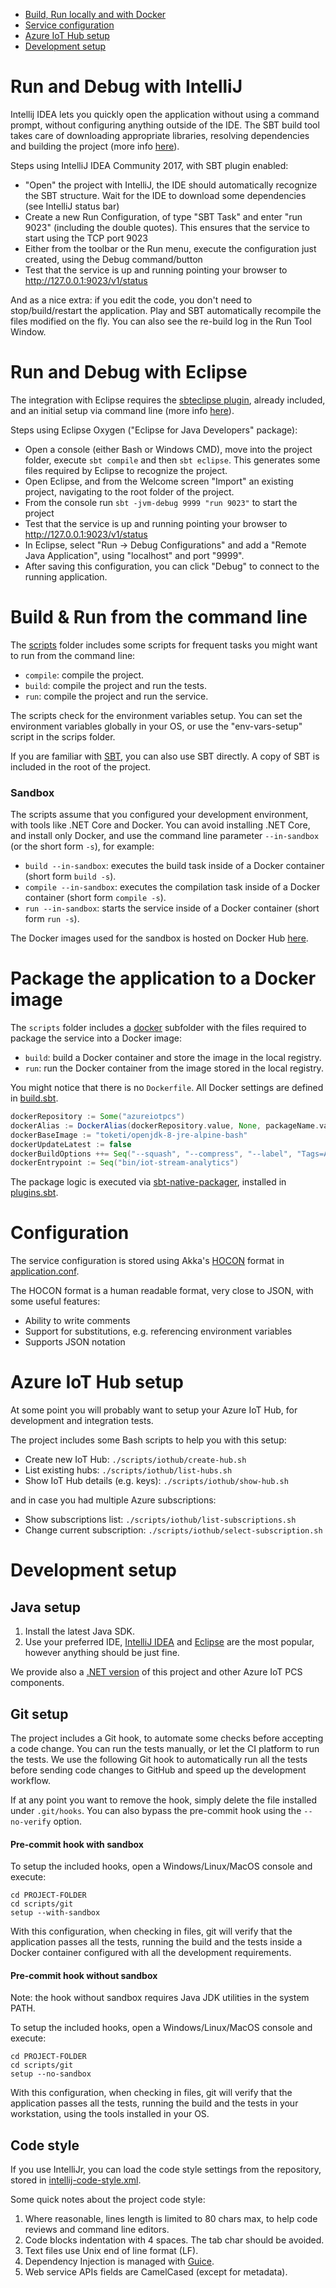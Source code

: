 * [Build, Run locally and with Docker](#build-run-locally-and-with-docker)
* [Service configuration](#configuration)
* [Azure IoT Hub setup](#azure-iot-hub-setup)
* [Development setup](#development-setup)

Run and Debug with IntelliJ
===========================

Intellij IDEA lets you quickly open the application without using a command
prompt, without configuring anything outside of the IDE. The SBT build tool
takes care of downloading appropriate libraries, resolving dependencies and
building the project (more info
[here](https://www.playframework.com/documentation/2.6.x/IDE)).

Steps using IntelliJ IDEA Community 2017, with SBT plugin enabled:

* "Open" the project with IntelliJ, the IDE should automatically recognize the
  SBT structure. Wait for the IDE to download some dependencies (see IntelliJ
  status bar)
* Create a new Run Configuration, of type "SBT Task" and enter "run 9023"
  (including the double quotes). This ensures that the service to start using
  the TCP port 9023
* Either from the toolbar or the Run menu, execute the configuration just
  created, using the Debug command/button
* Test that the service is up and running pointing your browser to
  http://127.0.0.1:9023/v1/status

And as a nice extra: if you edit the code, you don't need to stop/build/restart
the application. Play and SBT automatically recompile the files modified on the
fly. You can also see the re-build log in the Run Tool Window.

Run and Debug with Eclipse
==========================

The integration with Eclipse requires the
[sbteclipse plugin](https://github.com/typesafehub/sbteclipse), already
included, and an initial setup via command line (more info
[here](https://www.playframework.com/documentation/2.6.x/IDE)).

Steps using Eclipse Oxygen ("Eclipse for Java Developers" package):

* Open a console (either Bash or Windows CMD), move into the project folder,
  execute `sbt compile` and then `sbt eclipse`. This generates some files
  required by Eclipse to recognize the project.
* Open Eclipse, and from the Welcome screen "Import" an existing project,
  navigating to the root folder of the project.
* From the console run `sbt -jvm-debug 9999 "run 9023"` to start the project
* Test that the service is up and running pointing your browser to
  http://127.0.0.1:9023/v1/status
* In Eclipse, select "Run -> Debug Configurations" and add a "Remote Java
  Application", using "localhost" and port "9999".
* After saving this configuration, you can click "Debug" to connect to the
  running application.

Build & Run from the command line
=================================

The [scripts](scripts) folder includes some scripts for frequent tasks you
might want to run from the command line:

* `compile`: compile the project.
* `build`: compile the project and run the tests.
* `run`: compile the project and run the service.

The scripts check for the environment variables setup. You can set the
environment variables globally in your OS, or use the "env-vars-setup"
script in the scrips folder.

If you are familiar with [SBT](http://www.scala-sbt.org), you can also use SBT
directly. A copy of SBT is included in the root of the project.

### Sandbox

The scripts assume that you configured your development environment,
with tools like .NET Core and Docker. You can avoid installing .NET Core,
and install only Docker, and use the command line parameter `--in-sandbox`
(or the short form `-s`), for example:

* `build --in-sandbox`: executes the build task inside of a Docker
    container (short form `build -s`).
* `compile --in-sandbox`: executes the compilation task inside of a Docker
    container (short form `compile -s`).
* `run --in-sandbox`: starts the service inside of a Docker container
    (short form `run -s`).

The Docker images used for the sandbox is hosted on Docker Hub
[here](https://hub.docker.com/r/azureiotpcs/code-builder-java).

Package the application to a Docker image
=========================================

The `scripts` folder includes a [docker](scripts/docker) subfolder with the files
required to package the service into a Docker image:

* `build`: build a Docker container and store the image in the local registry.
* `run`: run the Docker container from the image stored in the local registry.

You might notice that there is no `Dockerfile`. All Docker settings are
defined in [build.sbt](build.sbt).

```scala
dockerRepository := Some("azureiotpcs")
dockerAlias := DockerAlias(dockerRepository.value, None, packageName.value + "-java", Some((version in Docker).value))
dockerBaseImage := "toketi/openjdk-8-jre-alpine-bash"
dockerUpdateLatest := false
dockerBuildOptions ++= Seq("--squash", "--compress", "--label", "Tags=Azure,IoT,PCS,Java")
dockerEntrypoint := Seq("bin/iot-stream-analytics")
```

The package logic is executed via
[sbt-native-packager](https://github.com/sbt/sbt-native-packager), installed
in [plugins.sbt](project/plugins.sbt).

Configuration
=============

The service configuration is stored using Akka's
[HOCON](https://github.com/typesafehub/config/blob/master/HOCON.md)
format in [application.conf](conf/application.conf).

The HOCON format is a human readable format, very close to JSON, with some
useful features:

* Ability to write comments
* Support for substitutions, e.g. referencing environment variables
* Supports JSON notation

Azure IoT Hub setup
===================

At some point you will probably want to setup your Azure IoT Hub, for
development and integration tests.

The project includes some Bash scripts to help you with this setup:

* Create new IoT Hub: `./scripts/iothub/create-hub.sh`
* List existing hubs: `./scripts/iothub/list-hubs.sh`
* Show IoT Hub details (e.g. keys): `./scripts/iothub/show-hub.sh`

and in case you had multiple Azure subscriptions:

* Show subscriptions list: `./scripts/iothub/list-subscriptions.sh`
* Change current subscription: `./scripts/iothub/select-subscription.sh`

Development setup
=================

## Java setup

1. Install the latest Java SDK.
2. Use your preferred IDE,
   [IntelliJ IDEA](https://www.jetbrains.com/idea/) and
   [Eclipse](https://www.eclipse.org) are the most popular,
   however anything should be just fine.

We provide also a
[.NET version](https://github.com/Azure/iot-stream-analytics-dotnet)
of this project and other Azure IoT PCS components.

## Git setup

The project includes a Git hook, to automate some checks before accepting a
code change. You can run the tests manually, or let the CI platform to run
the tests. We use the following Git hook to automatically run all the tests
before sending code changes to GitHub and speed up the development workflow.

If at any point you want to remove the hook, simply delete the file installed
under `.git/hooks`. You can also bypass the pre-commit hook using the
`--no-verify` option.

#### Pre-commit hook with sandbox

To setup the included hooks, open a Windows/Linux/MacOS console and execute:

```
cd PROJECT-FOLDER
cd scripts/git
setup --with-sandbox
```

With this configuration, when checking in files, git will verify that the
application passes all the tests, running the build and the tests inside
a Docker container configured with all the development requirements.

#### Pre-commit hook without sandbox

Note: the hook without sandbox requires Java JDK utilities in the system PATH.

To setup the included hooks, open a Windows/Linux/MacOS console and execute:

```
cd PROJECT-FOLDER
cd scripts/git
setup --no-sandbox
```

With this configuration, when checking in files, git will verify that the
application passes all the tests, running the build and the tests in your
workstation, using the tools installed in your OS.

## Code style

If you use IntelliJr, you can load the code style settings from the repository,
stored in [intellij-code-style.xml](intellij-code-style.xml).

Some quick notes about the project code style:

1. Where reasonable, lines length is limited to 80 chars max, to help code
   reviews and command line editors.
2. Code blocks indentation with 4 spaces. The tab char should be avoided.
3. Text files use Unix end of line format (LF).
4. Dependency Injection is managed with
   [Guice](https://github.com/google/guice/wiki/GettingStarted).
5. Web service APIs fields are CamelCased (except for metadata).
